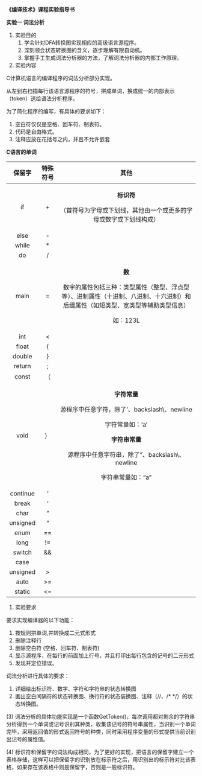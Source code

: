 ﻿**《编译技术》课程实验指导书**

**实验一    词法分析**

1. 实验目的
   1. 学会针对DFA转换图实现相应的高级语言源程序。
   1. 深刻领会状态转换图的含义，逐步理解有限自动机。
   1. 掌握手工生成词法分析器的方法，了解词法分析器的内部工作原理。
1. 实验内容

C计算机语言的编译程序的词法分析部分实现。

从左到右扫描每行该语言源程序的符号，拼成单词，换成统一的内部表示（token）送给语法分析程序。

为了简化程序的编写，有具体的要求如下：

1. 空白符仅仅是空格、回车符、制表符。
1. 代码是自由格式。
1. 注释应放在花括号之内，并且不允许嵌套

**C语言的单词**

|**保留字**|**特殊符号**|**其他**|
| :-: | :-: | :-: |
|if|+|<p>**标识符**</p><p>（首符号为字母或下划线，其他由一个或更多的字母或数字或下划线构成）</p>|
|else|-||
|while|\*||
|do|/||
|main|=|<p>**数**</p><p>数字的属性包括三种：类型属性（整型、浮点型等）、进制属性（十进制、八进制、十六进制）和后缀属性（如短类型、宽类型等辅助类型信息）</p><p>如：123L</p>|
|int|<||
|float|{||
|double|}||
|return|;||
|const|（||
|void|）|<p>**字符常量**</p><p>源程序中任意字符，除了’、backslash\、newline</p><p>字符常量如：‘a’</p><p></p><p>**字符串常量**</p><p>源程序中任意字符串，除了”、backslash\、newline </p><p>字符串常量如：“a”</p>|
|continue|‘||
|break|‘||
|char|“||
|unsigned|“||
|enum|==||
|long|!=||
|switch|&&||
|case|||||
|unsigned|>||
|auto|>=||
|static|<=||

1. 实验要求

要求实现编译器的以下功能：

1. 按规则拼单词,并转换成二元式形式
1. 删除注释行
1. 删除空白符 (空格、回车符、制表符)
1. 显示源程序，在每行的前面加上行号，并且打印出每行包含的记号的二元形式
1. 发现并定位错误。

词法分析进行具体的要求：

1) 详细给出标识符、数字、字符和字符串的状态转换图
1) 画出空白间隔符的状态转换图、换行符的状态装换图、注释（//、/\*  \*/）的状态转换图。

(3) 词法分析的具体功能实现是一个函数GetToken()，每次调用都对剩余的字符串分析得到一个单词或记号识别其种类，收集该记号的符号串属性，当识别一个单词完毕，采用返回值的形式返回符号的种类，同时采用程序变量的形式提供当前识别出记号的属性值。

(4) 标识符和保留字的词法构成相同，为了更好的实现，把语言的保留字建立一个表格存储，这样可以把保留字的识别放在标示符之后，用识别出的标示符对比该表格，如果存在该表格中则是保留字，否则是一般标识符。





